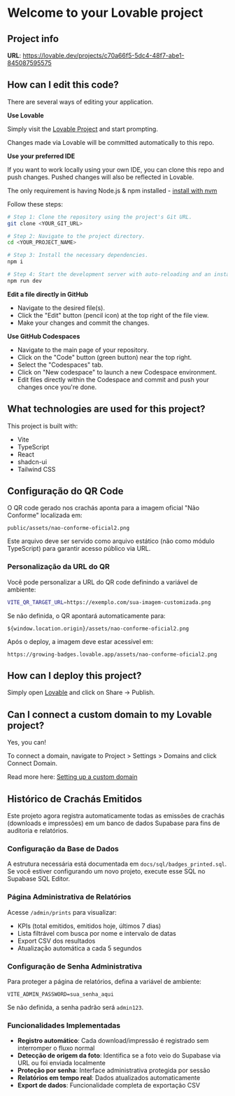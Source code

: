 # Welcome to your Lovable project

## Project info

**URL**: https://lovable.dev/projects/c70a66f5-5dc4-48f7-abe1-845087595575

## How can I edit this code?

There are several ways of editing your application.

**Use Lovable**

Simply visit the [Lovable Project](https://lovable.dev/projects/c70a66f5-5dc4-48f7-abe1-845087595575) and start prompting.

Changes made via Lovable will be committed automatically to this repo.

**Use your preferred IDE**

If you want to work locally using your own IDE, you can clone this repo and push changes. Pushed changes will also be reflected in Lovable.

The only requirement is having Node.js & npm installed - [install with nvm](https://github.com/nvm-sh/nvm#installing-and-updating)

Follow these steps:

```sh
# Step 1: Clone the repository using the project's Git URL.
git clone <YOUR_GIT_URL>

# Step 2: Navigate to the project directory.
cd <YOUR_PROJECT_NAME>

# Step 3: Install the necessary dependencies.
npm i

# Step 4: Start the development server with auto-reloading and an instant preview.
npm run dev
```

**Edit a file directly in GitHub**

- Navigate to the desired file(s).
- Click the "Edit" button (pencil icon) at the top right of the file view.
- Make your changes and commit the changes.

**Use GitHub Codespaces**

- Navigate to the main page of your repository.
- Click on the "Code" button (green button) near the top right.
- Select the "Codespaces" tab.
- Click on "New codespace" to launch a new Codespace environment.
- Edit files directly within the Codespace and commit and push your changes once you're done.

## What technologies are used for this project?

This project is built with:

- Vite
- TypeScript
- React
- shadcn-ui
- Tailwind CSS

## Configuração do QR Code

O QR code gerado nos crachás aponta para a imagem oficial "Não Conforme" localizada em:
```
public/assets/nao-conforme-oficial2.png
```

Este arquivo deve ser servido como arquivo estático (não como módulo TypeScript) para garantir acesso público via URL.

### Personalização da URL do QR

Você pode personalizar a URL do QR code definindo a variável de ambiente:
```bash
VITE_QR_TARGET_URL=https://exemplo.com/sua-imagem-customizada.png
```

Se não definida, o QR apontará automaticamente para:
```
${window.location.origin}/assets/nao-conforme-oficial2.png
```

Após o deploy, a imagem deve estar acessível em:
```
https://growing-badges.lovable.app/assets/nao-conforme-oficial2.png
```

## How can I deploy this project?

Simply open [Lovable](https://lovable.dev/projects/c70a66f5-5dc4-48f7-abe1-845087595575) and click on Share -> Publish.

## Can I connect a custom domain to my Lovable project?

Yes, you can!

To connect a domain, navigate to Project > Settings > Domains and click Connect Domain.

Read more here: [Setting up a custom domain](https://docs.lovable.dev/tips-tricks/custom-domain#step-by-step-guide)

## Histórico de Crachás Emitidos

Este projeto agora registra automaticamente todas as emissões de crachás (downloads e impressões) em um banco de dados Supabase para fins de auditoria e relatórios.

### Configuração da Base de Dados

A estrutura necessária está documentada em `docs/sql/badges_printed.sql`. Se você estiver configurando um novo projeto, execute esse SQL no Supabase SQL Editor.

### Página Administrativa de Relatórios

Acesse `/admin/prints` para visualizar:
- KPIs (total emitidos, emitidos hoje, últimos 7 dias)
- Lista filtrável com busca por nome e intervalo de datas
- Export CSV dos resultados
- Atualização automática a cada 5 segundos

### Configuração de Senha Administrativa

Para proteger a página de relatórios, defina a variável de ambiente:
```
VITE_ADMIN_PASSWORD=sua_senha_aqui
```

Se não definida, a senha padrão será `admin123`.

### Funcionalidades Implementadas

- **Registro automático**: Cada download/impressão é registrado sem interromper o fluxo normal
- **Detecção de origem da foto**: Identifica se a foto veio do Supabase via URL ou foi enviada localmente
- **Proteção por senha**: Interface administrativa protegida por sessão
- **Relatórios em tempo real**: Dados atualizados automaticamente
- **Export de dados**: Funcionalidade completa de exportação CSV

